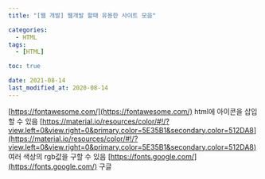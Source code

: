 ```yaml
---
title: "[웹 개발] 웹개발 할때 유용한 사이트 모음"

categories:
  - HTML
tags:
  - [HTML]

toc: true

date: 2021-08-14
last_modified_at: 2020-08-14
---
```


[https://fontawesome.com/](https://fontawesome.com/) html에 아이콘을 삽입할 수 있음
[https://material.io/resources/color/#!/?view.left=0&view.right=0&primary.color=5E35B1&secondary.color=512DA8](https://material.io/resources/color/#!/?view.left=0&view.right=0&primary.color=5E35B1&secondary.color=512DA8)
여러 색상의 rgb값을 구할 수 있음
[https://fonts.google.com/](https://fonts.google.com/) 구글 

